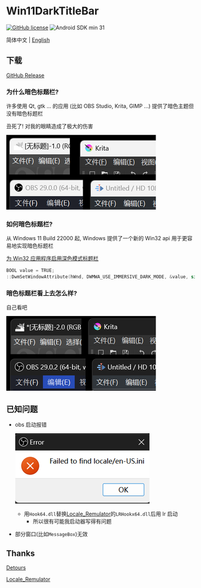 # Win11DarkTitleBar

[![GitHub license](https://img.shields.io/github/license/duzhaokun123/Win11DarkTitleBar?style=flat-square)](https://github.com/duzhaokun123/Win11DarkTitleBar/blob/main/LICENSE)
![Android SDK min 31](https://img.shields.io/badge/Windows-11-blue?style=flat-square&logo=windows11)

简体中文 | [English](README.md)

## 下载

[GitHub Release](https://github.com/duzhaokun123/Win11DarkTitleBar/releases)

### 为什么暗色标题栏?

许多使用 Qt, gtk ... 的应用 (比如 OBS Studio, Krita, GIMP ...) 提供了暗色主题但没有暗色标题栏

丑死了! 对我的眼睛造成了极大的伤害

![so light](arts/light.png)

### 如何暗色标题栏?

从 Windows 11 Build 22000 起, Windows 提供了一个新的 Win32 api 用于更容易地实现暗色标题栏

[为 Win32 应用程序启用深色模式标题栏](https://learn.microsoft.com/zh-cn/windows/apps/desktop/modernize/apply-windows-themes#enable-a-dark-mode-title-bar-for-win32-applications)

```c++
BOOL value = TRUE;
::DwmSetWindowAttribute(hWnd, DWMWA_USE_IMMERSIVE_DARK_MODE, &value, sizeof(value));
```

### 暗色标题栏看上去怎么样?

自己看吧

![so dark](arts/dark.png)

## 已知问题

- obs 启动报错

  ![obs](arts/obs.png)
  - 用`Hook64.dll`替换[Locale_Remulator](https://github.com/InWILL/Locale_Remulator)的`LRHookx64.dll`后用 lr 启动
    - 所以很有可能我启动器写得有问题
- 部分窗口(比如`MessageBox`)无效

## Thanks

[Detours](https://github.com/microsoft/Detours)

[Locale_Remulator](https://github.com/InWILL/Locale_Remulator)
